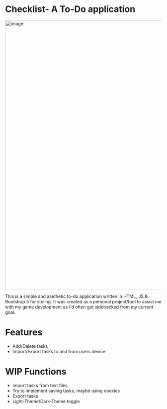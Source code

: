 # Checklist- A To-Do application

<img width="1919" height="864" alt="image" src="https://github.com/user-attachments/assets/98c94c34-ef1a-4b0d-9b7a-9331309fcc89" />


This is a simple and asethetic to-do application written in HTML, JS & Bootstrap 5 for styling.
It was created as a personal project/tool to assist me with my game development as i'd often get sidetracked from my current goal.

# Features
- Add/Delete tasks
- Import/Export tasks to and from users device

# WIP Functions
- Import tasks from text files
- Try to implement saving tasks, maybe using cookies
- Export tasks
- Light-Theme/Dark-Theme toggle

